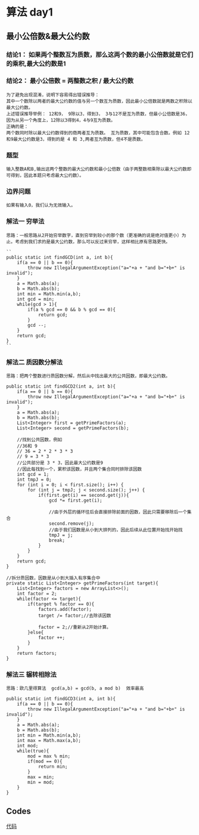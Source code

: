 # 算法 day1
## 最小公倍数&最大公约数
### 结论1： 如果两个整数互为质数，那么这两个数的最小公倍数就是它们的乘积,最大公约数是1
### 结论2： 最小公倍数 = 两整数之积 / 最大公约数
	为了避免出现混淆，说明下容易得出错误推导：
	其中一个数除以两者的最大公约数的值与另一个数互为质数，因此最小公倍数就是两数之积除以最大公约数。
	上述错误推导举例： 12和9， 9除以3，得到3， 3与12不是互为质数，但最小公倍数是36，因为从另一个角度上，12除以3得到4，4与9互为质数。
	正确的是：
	两个数同时除以最大公约数得到的商两者互为质数。 互为质数，其中可能包含合数。例如 12和9最大公约数是3，得到的是 4 和 3,两者互为质数，但4不是质数。

### 题型
	输入整数A和B,输出这两个整数的最大公约数和最小公倍数（由于两整数相乘除以最大公约数即可得到，因此本题只考虑最大公约数）。

### 边界问题
	如果有输入0，我们认为无效输入。
### 解法一   穷举法
	思路：一般思路从2开始穷举数字，直到穷举到较小的那个数（更准确的说是绝对值更小）为止。考虑到我们求的是最大公约数，那么可以反过来穷举，这样相比原有思路更快。

	``
	public static int findGCD(int a, int b){
        if(a == 0 || b == 0){
            throw new IllegalArgumentException("a="+a + "and b="+b+" is invalid");
        }
        a = Math.abs(a);
        b = Math.abs(b);
        int min = Math.min(a,b);
        int gcd = min;
        while(gcd > 1){
            if(a % gcd == 0 && b % gcd == 0){
                return gcd;
            }
            gcd --;
        }
        return gcd;
    }
	``
### 解法二  质因数分解法
	思路：把两个整数进行质因数分解，然后从中找出最大的公共因数，即最大公约数。
	
	public static int findGCD2(int a, int b){
        if(a == 0 || b == 0){
            throw new IllegalArgumentException("a="+a + "and b="+b+" is invalid");
        }
        a = Math.abs(a);
        b = Math.abs(b);
        List<Integer> first = getPrimeFactors(a);
        List<Integer> second = getPrimeFactors(b);

        //找到公共因数，例如
        //36和 9
        // 36 = 2 * 2 * 3 * 3
        // 9 = 3 * 3
        //公共部分是 3 * 3，因此最大公约数是9
        //因此每找到一个，累积该因数，并且两个集合同时排除该因数
        int gcd = 1;
        int tmpJ = 0;
        for (int i = 0; i < first.size(); i++) {
            for (int j = tmpJ; j < second.size(); j++) {
                if(first.get(i) == second.get(j)){
                    gcd *= first.get(i);

                    //由于外层的循环往后会直接排除前面的因数，因此只需要移除后一个集合
                    second.remove(j);
                    //由于我们因数是从小到大排列的，因此后续从此位置开始找开始找
                    tmpJ = j;
                    break;
                }
            }
        }
        return gcd;
    }

    //拆分质因数，因数是从小到大插入有序集合中
    private static List<Integer> getPrimeFactors(int target){
        List<Integer> factors = new ArrayList<>();
        int factor = 2;
        while(factor <= target){
            if(target % factor == 0){
                factors.add(factor);
                target /= factor;//去除该因数

                factor = 2;//重新从2开始计算。
            }else{
                factor ++;
            }
        }
        return factors;
    }

### 解法三  辗转相除法
	思路：欧几里得算法  gcd(a,b) = gcd(b, a mod b)  效率最高
	
	public static int findGCD3(int a, int b){
        if(a == 0 || b == 0){
            throw new IllegalArgumentException("a="+a + "and b="+b+" is invalid");
        }
        a = Math.abs(a);
        b = Math.abs(b);
        int min = Math.min(a,b);
        int max = Math.max(a,b);
        int mod;
        while(true){
            mod = max % min;
            if(mod == 0){
                return min;
            }
            max = min;
            min = mod;
        }
    }


## Codes
[代码](https://github.com/HudsonAndroid/SuanfaCodes/blob/master/codes/src/main/java/com/hudson/codes/gcd/GcdCode.java)